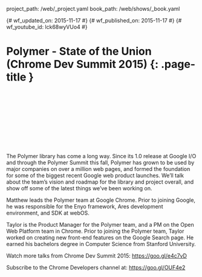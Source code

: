 project_path: /web/_project.yaml
book_path: /web/shows/_book.yaml

{# wf_updated_on: 2015-11-17 #}
{# wf_published_on: 2015-11-17 #}
{# wf_youtube_id: lck68wyVUo4 #}

# Polymer - State of the Union (Chrome Dev Summit 2015) {: .page-title }


<div class="video-wrapper">
  <iframe class="devsite-embedded-youtube-video" data-video-id="lck68wyVUo4"
          data-autohide="1" data-showinfo="0" frameborder="0" allowfullscreen>
  </iframe>
</div>


The Polymer library has come a long way. Since its 1.0 release at Google I/O and through the Polymer Summit this fall, Polymer has grown to be used by major companies on over a million web pages, and formed the foundation for some of the biggest recent Google web product launches. We’ll talk about the team’s vision and roadmap for the library and project overall, and show off some of the latest things we’ve been working on.

Matthew leads the Polymer team at Google Chrome. Prior to joining Google, he was responsible for the Enyo framework, Ares development environment, and SDK at webOS.

Taylor is the Product Manager for the Polymer team, and a PM on the Open Web Platform team in Chrome. Prior to joining the Polymer team, Taylor worked on creating new front-end features on the Google Search page. He earned his bachelors degree in Computer Science from Stanford University.

Watch more talks from Chrome Dev Summit 2015: https://goo.gl/e4c7vD

Subscribe to the Chrome Developers channel at: https://goo.gl/OUF4e2
